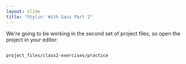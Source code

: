 ```yaml
---
layout: slide
title: "Stylin' With Sass Part 2"
---
```


We're going to be working in the second set of project files, so open
the project in your editor:

<pre>
<code class="bash">
project_files/class2-exercises/practice
</code>
</pre>
